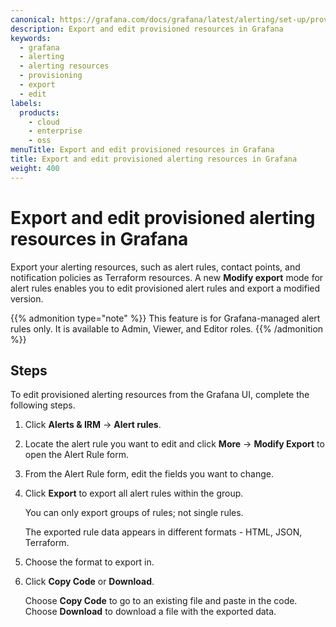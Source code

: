 ```yaml
---
canonical: https://grafana.com/docs/grafana/latest/alerting/set-up/provision-alerting-resources/edit-provisioned-resources/
description: Export and edit provisioned resources in Grafana
keywords:
  - grafana
  - alerting
  - alerting resources
  - provisioning
  - export
  - edit
labels:
  products:
    - cloud
    - enterprise
    - oss
menuTitle: Export and edit provisioned resources in Grafana
title: Export and edit provisioned alerting resources in Grafana
weight: 400
---
```


# Export and edit provisioned alerting resources in Grafana

Export your alerting resources, such as alert rules, contact points, and notification policies as Terraform resources. A new **Modify export** mode for alert rules enables you to edit provisioned alert rules and export a modified version.

{{% admonition type="note" %}}
This feature is for Grafana-managed alert rules only. It is available to Admin, Viewer, and Editor roles.
{{% /admonition %}}

## Steps

To edit provisioned alerting resources from the Grafana UI, complete the following steps.

1. Click **Alerts & IRM** -> **Alert rules**.
1. Locate the alert rule you want to edit and click **More** -> **Modify Export** to open the Alert Rule form.
1. From the Alert Rule form, edit the fields you want to change.
1. Click **Export** to export all alert rules within the group.

   You can only export groups of rules; not single rules.

   The exported rule data appears in different formats - HTML, JSON, Terraform.

1. Choose the format to export in.

1. Click **Copy Code** or **Download**.

   Choose **Copy Code** to go to an existing file and paste in the code.
   Choose **Download** to download a file with the exported data.



